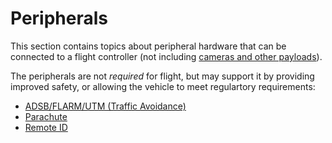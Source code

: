 # Peripherals

This section contains topics about peripheral hardware that can be connected to a flight controller (not including [cameras and other payloads](../payloads/index.md)).

The peripherals are not _required_ for flight, but may support it by providing improved safety, or allowing the vehicle to meet regulartory requirements:

- [ADSB/FLARM/UTM (Traffic Avoidance)](../peripherals/adsb_flarm.md)
- [Parachute](../peripherals/parachute.md)
- [Remote ID](../peripherals/remote_id.md)
